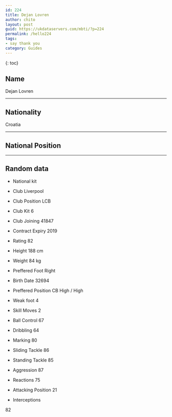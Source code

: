 ```yaml
---
id: 224
title: Dejan Lovren
author: chito
layout: post
guid: https://ukdataservers.com/mbti/?p=224
permalink: /hello224
tags:
- say thank you
category: Guides
---
```



{: toc}

## Name  
Dejan Lovren 

* * *

## Nationality  
Croatia 

* * *

## National Position 

* * *

## Random data 

  * National kit 
  * Club 
Liverpool 

  * Club Position 
LCB 

  * Club Kit 
6 

  * Club Joining 
41847 

  * Contract Expiry 
2019 

  * Rating 
82 

  * Height 
188 cm 

  * Weight 
84 kg 

  * Preffered Foot 
Right 

  * Birth Date 
32694 

  * Preffered Position 
CB High / High 

  * Weak foot 
4 

  * Skill Moves 
2 

  * Ball Control 
67 

  * Dribbling 
64 

  * Marking 
80 

  * Sliding Tackle 
86 

  * Standing Tackle 
85 

  * Aggression 
87 

  * Reactions 
75 

  * Attacking Position 
21 

  * Interceptions 

82